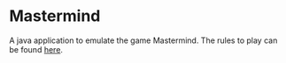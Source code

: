 # Mastermind

A java application to emulate the game Mastermind.
The rules to play can be found [here](https://en.wikipedia.org/wiki/Mastermind_(board_game)).